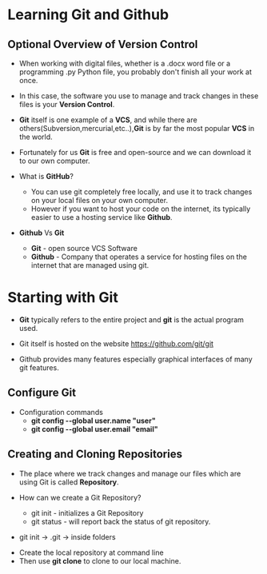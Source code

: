 # Learning Git and Github

## Optional Overview of Version Control

* When working with digital files, whether is a .docx word file or a programming .py Python file, you probably don't finish all your work at once.
* In this case, the software you use to manage and track changes in these files is your **Version Control**.
* **Git** itself is one example of a **VCS**, and while there are others(Subversion,mercurial,etc..),**Git** is by far the most popular **VCS** in the world.
* Fortunately for us **Git** is free and open-source and we can download it to our own computer.
* What is **GitHub**?

    * You can use git completely free locally, and use it to track changes on your local files on your own computer.
    * However if you want to host your code on the internet, its typically easier to use a hosting service like **Github**.

* **Github** Vs **Git**

    * **Git** - open source VCS Software
    * **Github** - Company that operates a service for hosting files on the internet that are managed using git.

# Starting with Git
 
- **Git** typically refers to the entire project and **git** is the actual program used.

- Git itself is hosted on the website https://github.com/git/git

- Github provides many features especially graphical interfaces of many git features.

## Configure Git
 
* Configuration commands 
    * **git config --global user.name "user"**
    * **git config --global user.email "email"**

## Creating and Cloning Repositories

- The place where we track changes and manage our files which are using Git is called **Repository**.

- How can we create a Git Repository?

    * git init - initializes a Git Repository
    * git status - will report back the status of git repository.
    
- git init -> .git -> inside folders

* Create the local repository at command line 
* Then use **git clone** to clone to our local machine.



